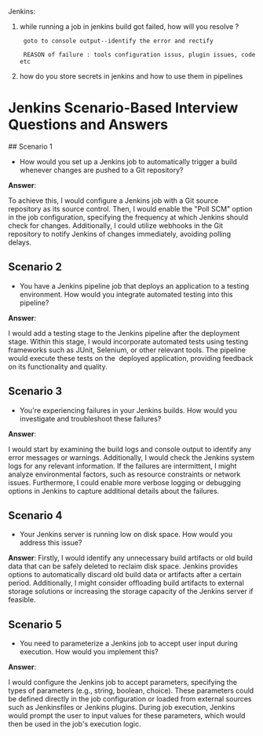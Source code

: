 Jenkins:

1) while running a job in jenkins build got failed, how will you resolve ?
    
		goto to console output--identify the error and rectify
		
		REASON of failure : tools configuration issus, plugin issues, code etc
		
	
2) how do you store secrets in jenkins and how to use them in pipelines



# Jenkins Scenario-Based Interview Questions and Answers

## Scenario 1
* How would you set up a Jenkins job to automatically trigger a build whenever changes are pushed to a Git repository?

**Answer**:

To achieve this, I would configure a Jenkins job with a Git source repository as its source control. Then, I would enable the "Poll SCM" option in the job configuration, specifying the frequency at which Jenkins should check for changes. Additionally, I could utilize webhooks in the Git repository to notify Jenkins of changes immediately, avoiding polling delays. 


## Scenario 2
* You have a Jenkins pipeline job that deploys an application to a testing environment. How would you integrate automated testing into this pipeline?

**Answer**:

I would add a testing stage to the Jenkins pipeline after the deployment stage.
Within this stage, I would incorporate automated tests using testing frameworks such as
JUnit, Selenium, or other relevant tools. The pipeline would execute these tests on the 
deployed application, providing feedback on its functionality and quality. 

## Scenario 3
* You're experiencing failures in your Jenkins builds. How would you investigate and troubleshoot these failures?

**Answer**:

I would start by examining the build logs and console output to identify any 
error messages or warnings. Additionally, I would check the Jenkins system logs for any 
relevant information. If the failures are intermittent, I might analyze environmental
factors, such as resource constraints or network issues. Furthermore, I could enable more
verbose logging or debugging options in Jenkins to capture additional details about the
failures.

## Scenario 4
* Your Jenkins server is running low on disk space. How would you address this issue?

**Answer**:
Firstly, I would identify any unnecessary build artifacts or old build data that can be safely deleted to reclaim disk space. Jenkins provides options to automatically discard old build data or artifacts after a certain period. Additionally, I might consider offloading build artifacts to external storage solutions or increasing the storage capacity of the Jenkins server if feasible.

## Scenario 5
* You need to parameterize a Jenkins job to accept user input during execution. How would you implement this?

**Answer**:

I would configure the Jenkins job to accept parameters, specifying the types of parameters (e.g., string, boolean, choice). These parameters could be defined directly in the job configuration or loaded from external sources such as Jenkinsfiles or Jenkins plugins. During job execution, Jenkins would prompt the user to input values for these parameters, which would then be used in the job's execution logic.
